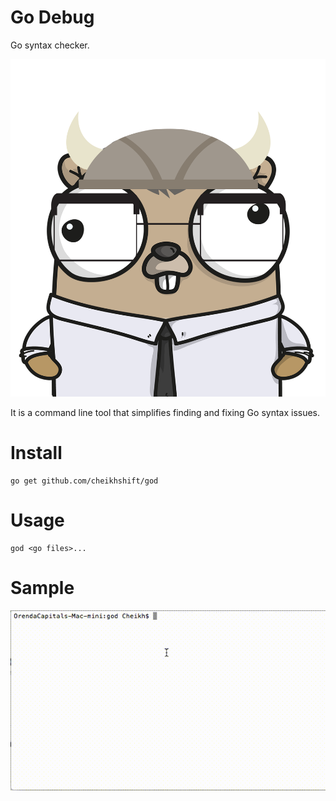# Go Debug
Go syntax checker.

![](gd.png)

It is a command line tool that simplifies finding and fixing Go syntax issues.

# Install

	go get github.com/cheikhshift/god


# Usage

	god <go files>...


# Sample 

![](godgo.gif)
